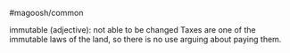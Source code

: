 #magoosh/common

immutable (adjective): not able to be changed 
Taxes are one of the immutable laws of the land, so there is no use arguing about paying them. 
